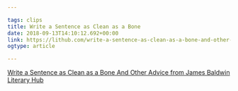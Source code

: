 ```yaml
---

tags: clips
title: Write a Sentence as Clean as a Bone
date: 2018-09-13T14:10:12.692+00:00
link: https://lithub.com/write-a-sentence-as-clean-as-a-bone-and-other-advice-from-james-baldwin/
ogtype: article

---
```

[Write a Sentence as Clean as a Bone And Other Advice from James Baldwin  Literary Hub](https://lithub.com/write-a-sentence-as-clean-as-a-bone-and-other-advice-from-james-baldwin/?utm_source=CreativeMornings+Global&utm_campaign=0e3a88154b-Weekly+Highlights+136&utm_medium=email&utm_term=0_1768cc808f-0e3a88154b-324003873&mc_cid=0e3a88154b&mc_eid=6d25dd608f)